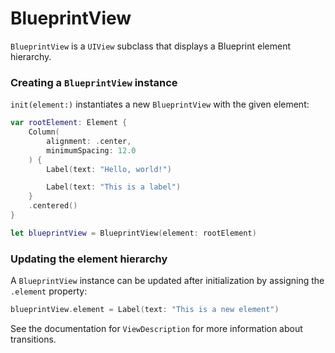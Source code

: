 # BlueprintView

`BlueprintView` is a `UIView` subclass that displays a Blueprint element hierarchy.


### Creating a `BlueprintView` instance

`init(element:)` instantiates a new `BlueprintView` with the given element:

```swift
var rootElement: Element {
    Column(
        alignment: .center,
        minimumSpacing: 12.0
    ) {
        Label(text: "Hello, world!")

        Label(text: "This is a label")
    }
    .centered()
}

let blueprintView = BlueprintView(element: rootElement)
```


### Updating the element hierarchy

A `BlueprintView` instance can be updated after initialization by assigning the `.element` property:

```swift
blueprintView.element = Label(text: "This is a new element")
```

See the documentation for `ViewDescription` for more information about transitions.